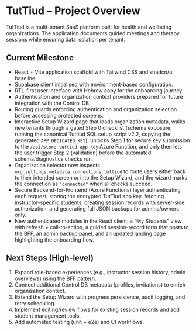 # TutTiud – Project Overview

TutTiud is a multi-tenant SaaS platform built for health and wellbeing organizations. The application documents guided meetings and therapy sessions while ensuring data isolation per tenant.

## Current Milestone

- React + Vite application scaffold with Tailwind CSS and shadcn/ui baseline.
- Supabase client initialised with environment-based configuration.
- RTL-first user interface with Hebrew copy for the onboarding journey.
- Authentication and organization context providers prepared for future integration with the Control DB.
- Routing guards enforcing authentication and organization selection before accessing protected screens.
- Interactive Setup Wizard page that loads organization metadata, walks new tenants through a gated Step 0 checklist (schema exposure, running the canonical Tuttiud SQL setup script v2.2, copying the generated `APP_DEDICATED_KEY`), unlocks Step 1 for secure key submission to the `/api/store-tuttiud-app-key` Azure Function, and only then lets the user trigger Step 2 (validation) before the automated schema/diagnostics checks run.
- Organization selector now inspects `org_settings.metadata.connections.tuttiud` to route users either back to their intended screen or into the Setup Wizard, and the wizard marks the connection as `"connected"` when all checks succeed.
- Secure Backend-for-Frontend (Azure Functions) layer authenticating each request, storing the encrypted TutTiud app key, fetching instructor-specific students, creating session records with server-side authorization, and generating full JSON backups for admins/owners only.
- New authenticated modules in the React client: a “My Students” view with refresh + call-to-action, a guided session-record form that posts to the BFF, an admin backup panel, and an updated landing page highlighting the onboarding flow.

## Next Steps (High-level)

1. Expand role-based experiences (e.g., instructor session history, admin overviews) using the BFF pattern.
2. Connect additional Control DB metadata (profiles, invitations) to enrich organization context.
3. Extend the Setup Wizard with progress persistence, audit logging, and retry scheduling.
4. Implement editing/review flows for existing session records and add student management tools.
5. Add automated testing (unit + e2e) and CI workflows.
